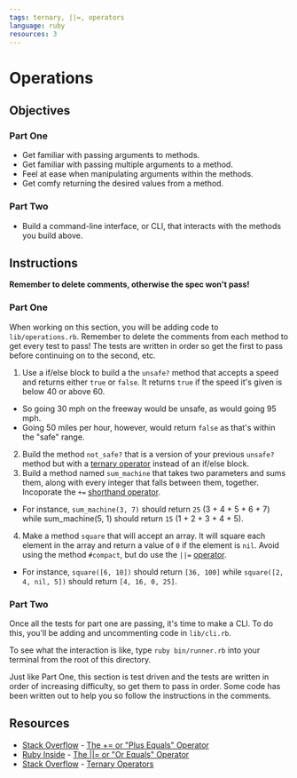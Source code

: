 ```yaml
---
tags: ternary, ||=, operators
language: ruby
resources: 3
---
```


# Operations

## Objectives

### Part One
* Get familiar with passing arguments to methods.
* Get familiar with passing multiple arguments to a method.
* Feel at ease when manipulating arguments within the methods.
* Get comfy returning the desired values from a method.

### Part Two
* Build a command-line interface, or CLI, that interacts with the methods you build above.

## Instructions

**Remember to delete comments, otherwise the spec won't pass!**

### Part One

When working on this section, you will be adding code to `lib/operations.rb`. Remember to delete the comments from each method to get every test to pass! The tests are written in order so get the first to pass before continuing on to the second, etc.

1. Use a if/else block to build a the `unsafe?` method that accepts a speed and returns either `true` or `false`. It returns `true` if the speed it's given is below 40 or above 60. 
  * So going 30 mph on the freeway would be unsafe, as would going 95 mph. 
  * Going 50 miles per hour, however, would return `false` as that's within the "safe" range.
2. Build the method `not_safe?` that is a version of your previous `unsafe?` method but with a [ternary operator](http://stackoverflow.com/a/4252945) instead of an if/else block.
3. Build a method named `sum_machine` that takes two parameters and sums them, along with every integer that falls between them, together. Incoporate the `+=` [shorthand operator](http://stackoverflow.com/a/7638536/2890716).
  * For instance, `sum_machine(3, 7)` should return `25` (3 + 4 + 5 + 6 + 7) while sum_machine(5, 1) should return `15` (1 + 2 + 3 + 4 + 5).
4. Make a method `square` that will accept an array. It will square each element in the array and return a value of `0` if the element is `nil`. Avoid using the method `#compact`, but do use the `||=` [operator](http://www.rubyinside.com/what-rubys-double-pipe-or-equals-really-does-5488.html).
  * For instance, `square([6, 10])` should return `[36, 100]` while `square([2, 4, nil, 5])` should return `[4, 16, 0, 25]`.

### Part Two

Once all the tests for part one are passing, it's time to make a CLI. To do this, you'll be adding and uncommenting code in `lib/cli.rb`. 

To see what the interaction is like, type `ruby bin/runner.rb` into your terminal from the root of this directory. 

Just like Part One, this section is test driven and the tests are written in order of increasing difficulty, so get them to pass in order. Some code has been written out to help you so follow the instructions in the comments.

## Resources
* [Stack Overflow](http://stackoverflow.com/) - [The += or "Plus Equals" Operator](http://stackoverflow.com/a/4252945)
* [Ruby Inside](http://www.rubyinside.com/) - [The ||= or "Or Equals" Operator](http://www.rubyinside.com/what-rubys-double-pipe-or-equals-really-does-5488.html)
* [Stack Overflow](http://stackoverflow.com/) - [Ternary Operators](http://stackoverflow.com/a/4252945)
